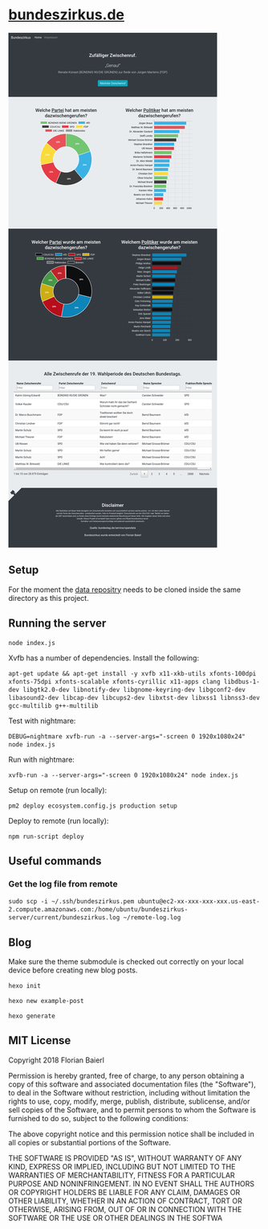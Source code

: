 # [bundeszirkus.de](http://bundeszirkus.de)

![Screenshot](/screencapture-bundeszirkus.png?raw=true "Screenshot Bundeszirkus.de")

## Setup

For the moment the [data repositry](https://github.com/fbaierl/bundeszirkus-data) needs to be cloned inside the same directory as this project.

## Running the server

```
node index.js
```

Xvfb has a number of dependencies. Install the following:

```
apt-get update && apt-get install -y xvfb x11-xkb-utils xfonts-100dpi xfonts-75dpi xfonts-scalable xfonts-cyrillic x11-apps clang libdbus-1-dev libgtk2.0-dev libnotify-dev libgnome-keyring-dev libgconf2-dev libasound2-dev libcap-dev libcups2-dev libxtst-dev libxss1 libnss3-dev gcc-multilib g++-multilib
```

Test with nightmare:

```
DEBUG=nightmare xvfb-run -a --server-args="-screen 0 1920x1080x24" node index.js
```

Run with nightmare:
```
xvfb-run -a --server-args="-screen 0 1920x1080x24" node index.js
```

Setup on remote (run locally):

```
pm2 deploy ecosystem.config.js production setup
```

Deploy to remote (run locally):

```
npm run-script deploy
```

## Useful commands

### Get the log file from remote

```
sudo scp -i ~/.ssh/bundeszirkus.pem ubuntu@ec2-xx-xxx-xxx-xxx.us-east-2.compute.amazonaws.com:/home/ubuntu/bundeszirkus-server/current/bundeszirkus.log ~/remote-log.log
```

## Blog

Make sure the theme submodule is checked out correctly on your local device before creating new blog posts.

```
hexo init
```

```
hexo new example-post
```

```
hexo generate
```

## MIT License

Copyright 2018 Florian Baierl

Permission is hereby granted, free of charge, to any person obtaining a copy of this software and associated documentation files (the "Software"), to deal in the Software without restriction, including without limitation the rights to use, copy, modify, merge, publish, distribute, sublicense, and/or sell copies of the Software, and to permit persons to whom the Software is furnished to do so, subject to the following conditions:

The above copyright notice and this permission notice shall be included in all copies or substantial portions of the Software.

THE SOFTWARE IS PROVIDED "AS IS", WITHOUT WARRANTY OF ANY KIND, EXPRESS OR IMPLIED, INCLUDING BUT NOT LIMITED TO THE WARRANTIES OF MERCHANTABILITY, FITNESS FOR A PARTICULAR PURPOSE AND NONINFRINGEMENT. IN NO EVENT SHALL THE AUTHORS OR COPYRIGHT HOLDERS BE LIABLE FOR ANY CLAIM, DAMAGES OR OTHER LIABILITY, WHETHER IN AN ACTION OF CONTRACT, TORT OR OTHERWISE, ARISING FROM, OUT OF OR IN CONNECTION WITH THE SOFTWARE OR THE USE OR OTHER DEALINGS IN THE SOFTWA
